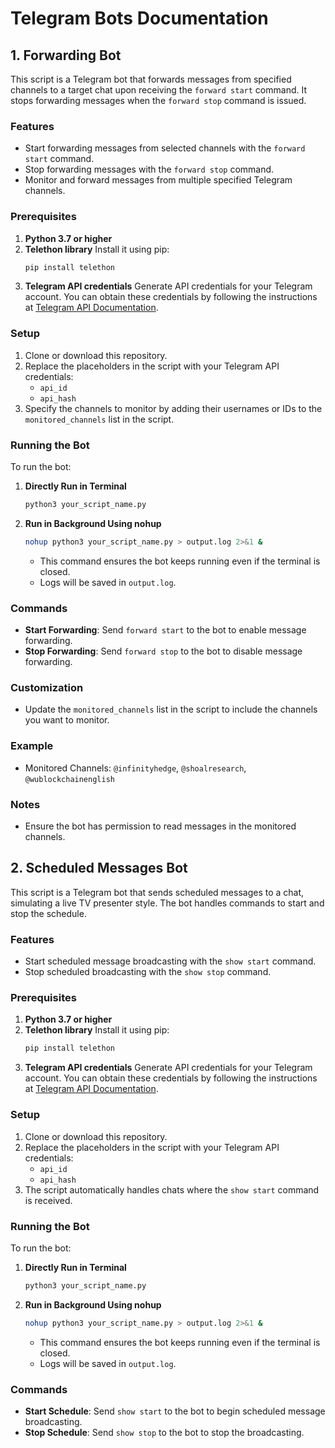 # Telegram Bots Documentation

## 1. Forwarding Bot

This script is a Telegram bot that forwards messages from specified channels to a target chat upon receiving the `forward start` command. It stops forwarding messages when the `forward stop` command is issued.

### Features
- Start forwarding messages from selected channels with the `forward start` command.
- Stop forwarding messages with the `forward stop` command.
- Monitor and forward messages from multiple specified Telegram channels.

### Prerequisites
1. **Python 3.7 or higher**
2. **Telethon library**
   Install it using pip:
   ```bash
   pip install telethon
   ```
3. **Telegram API credentials**
   Generate API credentials for your Telegram account. You can obtain these credentials by following the instructions at [Telegram API Documentation](https://core.telegram.org/api/obtaining_api_id#obtaining-api-id).

### Setup
1. Clone or download this repository.
2. Replace the placeholders in the script with your Telegram API credentials:
   - `api_id`
   - `api_hash`
3. Specify the channels to monitor by adding their usernames or IDs to the `monitored_channels` list in the script.

### Running the Bot
To run the bot:

1. **Directly Run in Terminal**
   ```bash
   python3 your_script_name.py
   ```

2. **Run in Background Using nohup**
   ```bash
   nohup python3 your_script_name.py > output.log 2>&1 &
   ```
   - This command ensures the bot keeps running even if the terminal is closed.
   - Logs will be saved in `output.log`.

### Commands
- **Start Forwarding**: Send `forward start` to the bot to enable message forwarding.
- **Stop Forwarding**: Send `forward stop` to the bot to disable message forwarding.

### Customization
- Update the `monitored_channels` list in the script to include the channels you want to monitor.

### Example
- Monitored Channels: `@infinityhedge`, `@shoalresearch`, `@wublockchainenglish`

### Notes
- Ensure the bot has permission to read messages in the monitored channels.

## 2. Scheduled Messages Bot

This script is a Telegram bot that sends scheduled messages to a chat, simulating a live TV presenter style. The bot handles commands to start and stop the schedule.

### Features
- Start scheduled message broadcasting with the `show start` command.
- Stop scheduled broadcasting with the `show stop` command.

### Prerequisites
1. **Python 3.7 or higher**
2. **Telethon library**
   Install it using pip:
   ```bash
   pip install telethon
   ```
3. **Telegram API credentials**
   Generate API credentials for your Telegram account. You can obtain these credentials by following the instructions at [Telegram API Documentation](https://core.telegram.org/api/obtaining_api_id#obtaining-api-id).

### Setup
1. Clone or download this repository.
2. Replace the placeholders in the script with your Telegram API credentials:
   - `api_id`
   - `api_hash`
3. The script automatically handles chats where the `show start` command is received.

### Running the Bot
To run the bot:

1. **Directly Run in Terminal**
   ```bash
   python3 your_script_name.py
   ```

2. **Run in Background Using nohup**
   ```bash
   nohup python3 your_script_name.py > output.log 2>&1 &
   ```
   - This command ensures the bot keeps running even if the terminal is closed.
   - Logs will be saved in `output.log`.

### Commands
- **Start Schedule**: Send `show start` to the bot to begin scheduled message broadcasting.
- **Stop Schedule**: Send `show stop` to the bot to stop the broadcasting.

